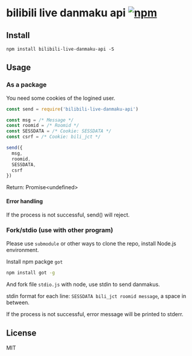 # bilibili live danmaku api [![npm](https://img.shields.io/npm/v/bilibili-live-danmaku-api.svg)](https://www.npmjs.com/package/bilibili-live-danmaku-api)

## Install

```shell
npm install bilibili-live-danmaku-api -S
```

## Usage

### As a package

You need some cookies of the logined user.

```javascript
const send = require('bilibili-live-danmaku-api')

const msg = /* Message */
const roomid = /* Roomid */
const SESSDATA = /* Cookie: SESSDATA */
const csrf = /* Cookie: bili_jct */

send({
  msg,
  roomid,
  SESSDATA,
  csrf
})

```

Return: Promise\<undefined\>

#### Error handling

If the process is not successful, send() will reject.

### Fork/stdio (use with other program)

Please use `submodule` or other ways to clone the repo, install Node.js environment.

Install npm packge `got`

```sh
npm install got -g
```

And fork file `stdio.js` with node, use stdin to send danmakus.

stdin format for each line: `SESSDATA bili_jct roomid message`, a space in between.

If the process is not successful, error message will be printed to stderr.

## License

MIT

